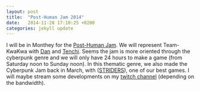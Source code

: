 ```yaml
---
layout: post
title:  "Post-Human Jam 2014"
date:   2014-11-28 17:10:25 +0200
categories: jekyll update
---
```

I will be in Monthey for the [Post-Human Jam](https://web.archive.org/web/20150625094140/http://www.symposium-pi.ch/#!game-jam/c1dxm). We will represent Team-KwaKwa with [Dan](https://www.artstation.com/daniorgulescu) and [Tenchi](https://tenchi.team2xh.net/). Seems the jam is more oriented through the cyberpunk genre and we will only have 24 hours to make a game (from Saturday noon to Sunday noon). In this thematic genre, we also made the Cyberpunk Jam back in March, with ([STRIDERS](http://teamkwakwa.itch.io/striders)), one of our best games. I will maybe stream some developments on my [twitch channel](https://www.twitch.tv/kraklegrand) (depending on the bandwidth).